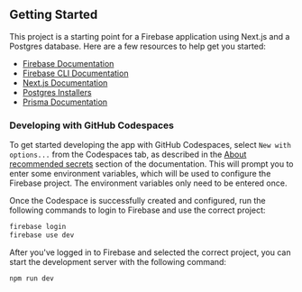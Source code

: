 ## Getting Started

This project is a starting point for a Firebase application using Next.js and a Postgres database. Here are a few resources to help get you started:

- [Firebase Documentation](https://firebase.google.com/docs)
- [Firebase CLI Documentation](https://firebase.google.com/docs/cli)
- [Next.js Documentation](https://nextjs.org/docs)
- [Postgres Installers](https://www.postgresql.org/download/)
- [Prisma Documentation](https://www.prisma.io/docs/)

### Developing with GitHub Codespaces

To get started developing the app with GitHub Codespaces, select `New with options...` from the Codespaces tab, as described in the [About recommended secrets](https://docs.github.com/en/codespaces/setting-up-your-project-for-codespaces/configuring-dev-containers/specifying-recommended-secrets-for-a-repository?utm_source=pocket_saves#about-recommended-secrets) section of the documentation. This will prompt you to enter some environment variables, which will be used to configure the Firebase project. The environment variables only need to be entered once.

Once the Codespace is successfully created and configured, run the following commands to login to Firebase and use the correct project:

```bash
firebase login
firebase use dev
```

After you've logged in to Firebase and selected the correct project, you can start the development server with the following command:

```bash
npm run dev
```
